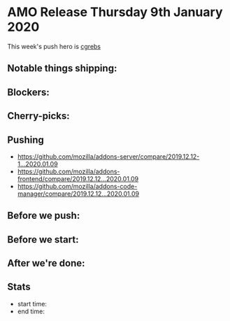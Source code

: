# AMO Release Thursday 9th January 2020

This week's push hero is [cgrebs](https://github.com/EnTeQuAk)

## Notable things shipping:

## Blockers:

## Cherry-picks:

## Pushing

- https://github.com/mozilla/addons-server/compare/2019.12.12-1...2020.01.09
- https://github.com/mozilla/addons-frontend/compare/2019.12.12...2020.01.09
- https://github.com/mozilla/addons-code-manager/compare/2019.12.12...2020.01.09

## Before we push:

## Before we start:

## After we're done:

## Stats

- start time:
- end time:

